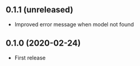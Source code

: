 ## 0.1.1 (unreleased)

- Improved error message when model not found

## 0.1.0 (2020-02-24)

- First release
